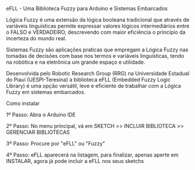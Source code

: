 eFLL - Uma Biblioteca Fuzzy para Arduino e Sistemas Embarcados

Lógica Fuzzy é uma extensão da lógica booleana tradicional que através de variáveis linguísticas permite expressar valores lógicos intermediários entre o FALSO e VERDADEIRO, descrevendo com maior eficiência o princípio da incerteza do mundo real.

Sistemas Fuzzy são aplicações praticas que empregam a Lógica Fuzzy nas tomadas de decisões com base nos termos e variáveis linguísticas, tendo na robótica e na eletrônica um grande espaço e utilidade.

Desenvolvida pelo Robotic Research Group (RRG) na Universidade Estadual do Piauí (UESPI-Teresina) a biblioteca eFLL (Embedded Fuzzy Logic Library) é uma opção versátil, leve e eficiente de trabalhar com a Lógica Fuzzy em sistemas embarcados.

Como instalar

1º Passo: Abra o Arduino IDE

2º Passo: No menu principal, vá em SKETCH >> INCLUIR BIBLIOTECA >> GERENCIAR BIBLIOTECAS

3º Passo: Procure por "eFLL" ou "Fuzzy"

4º Passo: eFLL aparecerá na listagem, para finalizar, apenas aperte em INSTALAR, agora já pode incluir a eFLL nos seus sketchs


